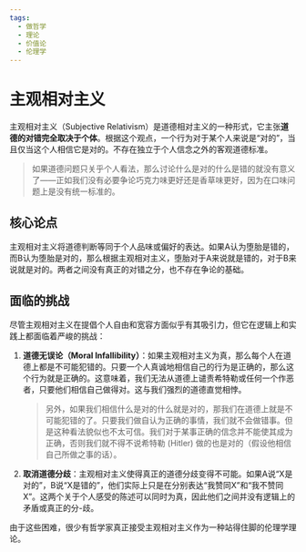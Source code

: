 ```yaml
---
tags:
  - 做哲学
  - 理论
  - 价值论
  - 伦理学
---
```


# 主观相对主义

主观相对主义（Subjective Relativism）是道德相对主义的一种形式，它主张**道德的对错完全取决于个体**。根据这个观点，一个行为对于某个人来说是“对的”，当且仅当这个人相信它是对的。不存在独立于个人信念之外的客观道德标准。

> 如果道德问题只关乎个人看法，那么讨论什么是对的什么是错的就没有意义了——正如我们没有必要争论巧克力味更好还是香草味更好，因为在口味问题上是没有统一标准的。

## 核心论点

主观相对主义将道德判断等同于个人品味或偏好的表达。如果A认为堕胎是错的，而B认为堕胎是对的，那么根据主观相对主义，堕胎对于A来说就是错的，对于B来说就是对的。两者之间没有真正的对错之分，也不存在争论的基础。

## 面临的挑战

尽管主观相对主义在提倡个人自由和宽容方面似乎有其吸引力，但它在逻辑上和实践上都面临着严峻的挑战：

1.  **道德无误论（Moral Infallibility）**：如果主观相对主义为真，那么每个人在道德上都是不可能犯错的。只要一个人真诚地相信自己的行为是正确的，那么这个行为就是正确的。这意味着，我们无法从道德上谴责希特勒或任何一个作恶者，只要他们相信自己做得对。这与我们强烈的道德直觉相悖。

    > 另外，如果我们相信什么是对的什么就是对的，那我们在道德上就是不可能犯错的了。只要我们做自认为正确的事情，我们就不会做错事。但是这种看法貌似也不太可信。我们对于某事正确的信念并不能使其成为正确，否则我们就不得不说希特勒 (Hitler) 做的也是对的（假设他相信自己所做之事的话）。

2.  **取消道德分歧**：主观相对主义使得真正的道德分歧变得不可能。如果A说“X是对的”，B说“X是错的”，他们实际上只是在分别表达“我赞同X”和“我不赞同X”。这两个关于个人感受的陈述可以同时为真，因此他们之间并没有逻辑上的矛盾或真正的分-歧。

由于这些困难，很少有哲学家真正接受主观相对主义作为一种站得住脚的伦理学理论。

